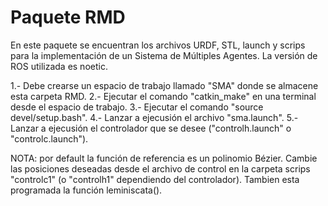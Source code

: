 # Paquete RMD
En este paquete se encuentran los archivos URDF, STL, launch y scrips 
para la implementación de un Sistema de Múltiples Agentes. La versión de 
ROS utilizada es noetic.

1.- Debe crearse un espacio de trabajo llamado "SMA" donde se almacene esta carpeta RMD.
2.- Ejecutar el comando "catkin_make" en una terminal desde el espacio de trabajo.
3.- Ejecutar el comando "source devel/setup.bash".
4.- Lanzar a ejecusión el archivo "sma.launch".
5.- Lanzar a ejecusión el controlador que se desee ("controlh.launch" o "controlc.launch").

NOTA: por default la función de referencia es un polinomio Bézier. Cambie las posiciones 
deseadas desde el archivo de control en la carpeta scrips "controlc1" (o "controlh1"
dependiendo del controlador). Tambien esta programada la función leminiscata(). 
